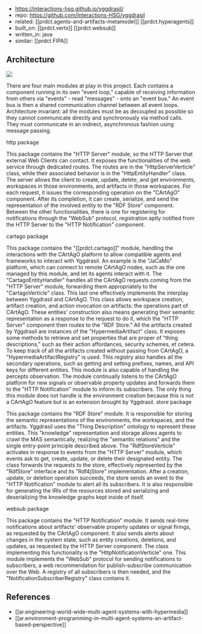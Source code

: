 
- https://interactions-hsg.github.io/yggdrasil/
- repo: https://github.com/Interactions-HSG/yggdrasil
- related: [[prdct.agents-and-artifacts-metamodel]] [[prdct.hyperagents]]
- built_on: [[prdct.vertx]] [[prdct.websub]]
- written_in: java
- similar: [[prdct.FIPA]]
  
## Architecture

![](/assets/images/2024-04-11-12-47-47.png)

There are four main modules at play in this project. Each contains a component running in its own "event loop," capable of receiving information from others via "events" - read "messages" - onto an "event bus." An event bus is then a shared communication channel between all event loops. Architecture invariant: all the modules must be as decoupled as possible so they cannot communicate directly and synchronously via method calls. They must communicate in an indirect, asynchronous fashion using message passing.

http package

This package contains the "HTTP Server" module, so the HTTP Server that external Web Clients can contact. It exposes the functionalities of the web service through dedicated routes. The routes are in the "HttpServerVerticle" class, while their associated behavior is in the "HttpEntityHandler" class. The server allows the client to create, update, delete, and get environments, workspaces in those environments, and artifacts in those workspaces. For each request, it issues the corresponding operation on the "CArtAgO" component. After its completion, it can create, serialize, and send the representation of the involved entity to the "RDF Store" component. Between the other functionalities, there is one for registering for notifications through the "WebSub" protocol, registration aptly notified from the HTTP Server to the "HTTP Notification" component.

cartago package

This package contains the "[[prdct.cartago]]" module, handling the interactions with the CArtAgO platform to allow compatible agents and frameworks to interact with Yggdrasil. An example is the "JaCaMo" platform, which can connect to remote CArtAgO nodes, such as the one managed by this module, and let its agents interact with it. The "CartagoEntityHandler" handles all the CArtAgO requests coming from the "HTTP Server" module, forwarding them appropriately to the "CartagoVerticle" class. This last one effectively implements the interplay between Yggdrasil and CArtAgO. This class allows workspace creation, artifact creation, and action invocation on artifacts: the operations part of CArtAgO. These entities' construction also means generating their semantic representation as a response to the request to do it, which the "HTTP Server" component then routes to the "RDF Store." All the artifacts created by Yggdrasil are instances of the "HypermediaArtifact" class. It exposes some methods to retrieve and set properties that are proper of "thing descriptions," such as their action affordances, security schemes, et cetera. To keep track of all the artifacts created without passing from CArtAgO, a "HypermediaArtifactRegistry" is used. This registry also handles all the secondary operations, such as getting and setting prefixes, names, and API keys for different entities. This module is also capable of handling the percepts observation. The module continually listens to the CArtAgO platform for new signals or observable property updates and forwards them to the "HTTP Notification" module to inform its subscribers. The only thing this module does not handle is the environment creation because this is not a CArtAgO feature but is an extension brought by Yggdrasil.
store package

This package contains the "RDF Store" module. It is responsible for storing the semantic representations of the environments, the workspaces, and the artifacts. Yggdrasil uses the "Thing Description" ontology to represent these entities. This "knowledge" representation and storage allows agents to crawl the MAS semantically, realizing the "semantic relations" and the single entry-point principle described above. The "RdfStoreVerticle" activates in response to events from the "HTTP Server" module, which events ask to get, create, update, or delete their designated entity. The class forwards the requests to the store, effectively represented by the "RdfStore" interface and its "Rdf4jStore" implementation. After a creation, update, or deletion operation succeeds, the store sends an event to the "HTTP Notification" module to alert all its subscribers. It is also responsible for generating the IRIs of the resources stored and serializing and deserializing the knowledge graphs kept inside of itself.

websub package

This package contains the "HTTP Notification" module. It sends real-time notifications about artifacts' observable property updates or signal firings, as requested by the CArtAgO component. It also sends alerts about changes in the system state, such as entity creations, deletions, and updates, as requested by the HTTP Server component. The class implementing this functionality is the "HttpNotificationVerticle" one. This module implements the "WebSub" protocol for sending notifications to subscribers, a web recommendation for publish-subscribe communication over the Web. A registry of all subscribers is then needed, and the "NotificationSubscriberRegistry" class contains it.


## References

- [[ar.engineering-world-wide-multi-agent-systems-with-hypermedia]]
- [[ar.environment-programming-in-multi-agent-systems-an-artifact-based-perspective]]